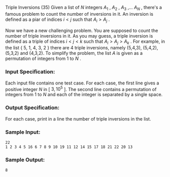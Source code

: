 Triple Inversions (35)
Given a list of $N$ integers $A_1$ , $A_2$ , $A_3$ ,... $A_N$ , there's a
famous problem to count the number of inversions in it. An inversion is
defined as a piar of indices $i < j$ such that $A_i > A_j$ .

Now we have a new challenging problem. You are supposed to count the number of
triple inversions in it. As you may guess, a triple inversion is defined as a
triple of indices $i < j < k$ such that $A_i > A_j > A_k$ . For example, in
the list { 5, 1, 4, 3, 2 } there are 4 triple inversions, namely (5,4,3),
(5,4,2), (5,3,2) and (4,3,2). To simplify the problem, the list $A$ is given
as a permutation of integers from 1 to $N$ .

### Input Specification:

Each input file contains one test case. For each case, the first line gives a
positive integer $N$ in [ $3, 10^5$ ]. The second line contains a permutation
of integers from 1 to $N$ and each of the integer is separated by a single
space.

### Output Specification:

For each case, print in a line the number of triple inversions in the list.

### Sample Input:

    
    
    22
    1 2 3 4 5 16 6 7 8 9 10 19 11 12 14 15 17 18 21 22 20 13
    

### Sample Output:

    
    
    8
    

